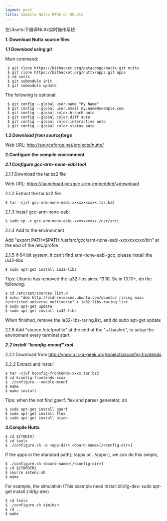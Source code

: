 ```yaml
---
layout: post
title: Compile Nuttx RTOS on Ubuntu
---
```

在Ubuntu下编译Nuttx实时操作系统

**1. Download Nuttx source files**

***1.1 Download using git***

Main command:

```
 $ git clone https://bitbucket.org/patacongo/nuttx.git nuttx
 $ git clone https://bitbucket.org/nuttx/apps.git apps
 $ cd nuttx
 $ git submodule init
 $ git submodule update
```
The following is optional:

```
 $ git config --global user.name "My Name"
 $ git config --global user.email my.name@example.com
 $ git config --global color.branch auto
 $ git config --global color.diff auto
 $ git config --global color.interactive auto
 $ git config --global color.status auto
```

***1.2 Download from sourceforge***

Web URL: http://sourceforge.net/projects/nuttx/

**2.Configure the compile environment**

***2.1 Configure gcc-arm-none-eabi tool***

2.1.1 Download the tar.bz2 file 

Web URL: https://launchpad.net/gcc-arm-embedded/+download

2.1.2 Extract the tar.bz2 file

```
$ tar -xjvf gcc-arm-none-eabi-xxxxxxxxxxx.tar.bz2
```

2.1.3 Install gcc-arm-none-eabi

```
$ sudo cp -r gcc-arm-none-eabi-xxxxxxxxxx /usr/srci
```

2.1.4 Add to the environment

Add "export PATH=$PATH:/usr/src/gcc/arm-none-eabi-xxxxxxxxxx/bin" at the end of the /etc/profile

2.1.5 If 64 bit system, it can't find arm-none-eabi-gcc, please install the ia32-libs

```
$ sudo apt-get install ia32-libs
```

Tips:  Ubuntu has removed the ia32-libs since 13.10. So in 13.10+, do the following:

```
$ cd /etc/apt/sources.list.d
$ echo "deb http://old-releases.ubuntu.com/ubuntu/ raring main restricted universe multiverse" > ia32-libs-raring.list
$ sudo apt-get update
$ sudo apt-get install ia32-libs
```

When finished, remove the ia32-libs-raring.list, and do sudo apt-get update

2.1.6 Add "source /etc/profile" at the end of the "~/.bashrc", to setup the enviroment every terminal start.

***2.2 Install "kconfig-mconf" tool***

2.2.1 Download from http://ymorin.is-a-geek.org/projects/kconfig-frontends

2.2.2 Extract and install

```
$ tar -xjvf kconfig-frontends-xxxx.tar.bz2
$ cd kconfig-frontends-xxxx
$ ./configure --enable-mconf
$ make 
$ make install
```

Tips:  when the not find gperf, flex and parser generator, do 

```
$ sudo apt-get install gperf
$ sudo apt-get install flex
$ sudo apt-get install bison
```

**3.Compile Nuttx**

```
$ cd ${TODIR}
$ cd tools
$ ./configure.sh -a <app-dir> <board-name>[/<config-dir>]
```

If the apps in the standard path(../apps or ../apps-<verison></verison>), we can do this simple,

```
$ ./configure.sh <board-name>[/<config-dir>]
$ cd ${TOPDIR}
$ source setenv.sh
$ make
```

For example, the simulation (This example need install zlib1g-dev: sudo apt-get install zlib1g-dev)

```
$ cd tools
$ ./configure.sh sim/nsh
$ cd ..
$ make 
```
